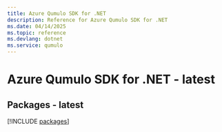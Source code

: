 ```yaml
---
title: Azure Qumulo SDK for .NET
description: Reference for Azure Qumulo SDK for .NET
ms.date: 04/14/2025
ms.topic: reference
ms.devlang: dotnet
ms.service: qumulo
---
```

# Azure Qumulo SDK for .NET - latest
## Packages - latest
[!INCLUDE [packages](qumulo-index.md)]